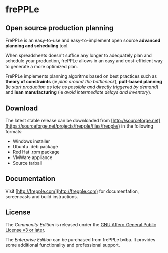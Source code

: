 # frePPLe

## Open source production planning

FrePPLe is an easy-to-use and easy-to-implement open source **advanced planning and scheduling** tool.

When spreadsheets doesn't suffice any longer to adequately plan and schedule your production, frePPLe allows in an easy and cost-efficient way to generate a more optimized plan.

FrePPLe implements planning algoritms based on best practices such as **theory of constraints** (ie *plan around the bottleneck*), **pull-based planning** (ie *start production as late as possible and directly triggered by demand*) and **lean manufacturing** (ie *avoid intermediate delays and inventory*).

## Download

The latest stable release can be downloaded from [http://sourceforge.net](https://sourceforge.net/projects/frepple/files/frepple/) in the following formats:

* Windows installer
* Ubuntu .deb package
* Red Hat .rpm package
* VMWare appliance
* Source tarball

## Documentation

Visit [http://frepple.com](http://frepple.com) for documentation, screencasts and build instructions.

## License

The *Community Edition* is released under the [GNU Affero General
Public License v3 or later](http://www.gnu.org/licenses/).

The *Enterprise Edition* can be purchased from frePPLe bvba. It provides some additional functionality and professional support.
